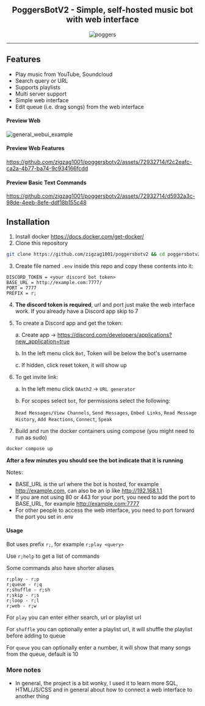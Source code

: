 <h2 align="center"> PoggersBotV2 - Simple, self-hosted music bot with web interface </h2>

<p align="center">
    <img src="https://i.ibb.co/Nyy13p0/poggers.png" alt="poggers">
</p>

---


## Features

- Play music from YouTube, Soundcloud
- Search query or URL
- Supports playlists
- Multi server support
- Simple web interface
- Edit queue (i.e. drag songs) from the web interface

#### Preview Web
![general_webui_example](https://github.com/zigzag1001/poggersbotv2/assets/72932714/39e4dfaa-100c-4414-8fad-2a50c23b233f)
#### Preview Web Features
https://github.com/zigzag1001/poggersbotv2/assets/72932714/f2c2eafc-ca2a-4b77-ba74-9c934166fcdd
#### Preview Basic Text Commands
https://github.com/zigzag1001/poggersbotv2/assets/72932714/d5932a3c-98de-4eeb-8efe-ddf18b155c48



## Installation

1. Install docker
https://docs.docker.com/get-docker/
2. Clone this repository
```bash
git clone https://github.com/zigzag1001/poggersbotv2 && cd poggersbotv2
```
3. Create file named `.env` inside this repo and copy these contents into it:
```env
DISCORD_TOKEN = <your discord bot token>
BASE_URL = http://example.com:7777/
PORT = 7777
PREFIX = r;
```
4. **The discord token is required**, url and port just make the web interface work. If you already have a Discord app skip to 7
5. To create a Discord app and get the token: 

   a. Create app -> https://discord.com/developers/applications?new_application=true

   b. In the left menu click `Bot`, Token will be below the bot's username

   c. If hidden, click reset token, it will show up
6. To get invite link:

    a. In the left menu click `OAuth2` -> `URL generator`

    b. For scopes select `bot`, for permissions select the following:

    `Read Messages/View Channels`, `Send Messages`, `Embed Links`, `Read Message History`, `Add Reactions`, `Connect`, `Speak`
7. Build and run the docker containers using compose (you might need to run as sudo)
```bash
docker compose up
```

**After a few minutes you should see the bot indicate that it is running**

Notes:
- BASE_URL is the url where the bot is hosted, for example http://example.com, can also be an ip like http://192.168.1.1
- If you are not using 80 or 443 for your port, you need to add the port to BASE_URL, for example http://example.com:7777
- For other people to access the web interface, you need to port forward the port you set in .env

#### Usage

Bot uses prefix `r;`, for example `r;play <query>`

Use `r;help` to get a list of commands

Some commands also have shorter aliases
```
r;play - r;p
r;queue - r;q
r;shuffle - r;sh
r;skip - r;s
r;loop - r;l
r;web - r;w
```

For `play` you can enter either search, url or playlist url

For `shuffle` you can optionally enter a playlist url, it will shuffle the playlist before adding to queue

For `queue` you can optionally enter a number, it will show that many songs from the queue, default is 10

### More notes
- In general, the project is a bit wonky, I used it to learn more SQL, HTML/JS/CSS and in general about how to connect a web interface to another thing
